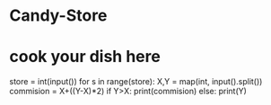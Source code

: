 # Candy-Store
# cook your dish here
store = int(input())
for s in range(store):
  X,Y = map(int, input().split())
  commision = X+((Y-X)*2)
  if Y>X: print(commision)
  else: print(Y)
